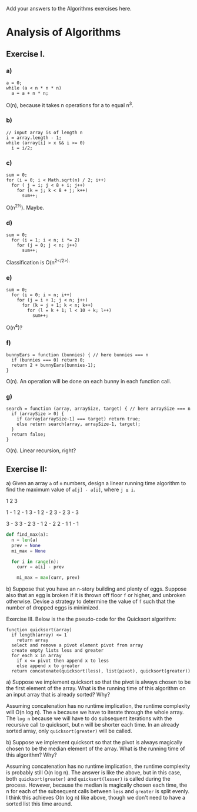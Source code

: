 Add your answers to the Algorithms exercises here.

# Analysis of Algorithms

## Exercise I.

### a)

```
a = 0;
while (a < n * n * n)
  a = a + n * n;
```

O(n), because it takes n operations for a to equal n<sup>3</sup>.

### b)

```
// input array is of length n
i = array.length - 1;
while (array[i] > x && i >= 0)
  i = i/2;
```


### c)

```
sum = 0;
for (i = 0; i < Math.sqrt(n) / 2; i++)
  for ( j = i; j < 8 + i; j++)
    for (k = j; k < 8 + j; k++)
      sum++;
```

O(n<sup>2½</sup>). Maybe.

### d)

```
sum = 0;
  for (i = 1; i < n; i *= 2)
    for (j = 0; j < n; j++)
      sum++;
```

Classification is O(n<sup>2</2>). 

### e)

```
sum = 0;
  for (i = 0; i < n; i++)
    for (j = i + 1; j < n; j++)
      for (k = j + 1; k < n; k++)
        for (l = k + 1; l < 10 + k; l++)
          sum++;
```

O(n<sup>4</sup>)?

### f) 

```
bunnyEars = function (bunnies) { // here bunnies === n
  if (bunnies === 0) return 0;
  return 2 + bunnyEars(bunnies-1);
}
```

O(n). An operation will be done on each bunny in each function call. 

### g)

```
search = function (array, arraySize, target) { // here arraySize === n
  if (arraySize > 0) {
    if (array[arraySize-1] === target) return true;
    else return search(array, arraySize-1, target);
  }
  return false;
}
```

O(n). Linear recursion, right?

## Exercise II:

a)   Given an array `a` of `n` numbers, design a linear running time algorithm to find the maximum value of `a[j] - a[i]`, where `j ≥ i`.

1 2 3

1 - 1
2 - 1
3 - 1
2 - 2
3 - 2
3 - 3

3 - 3
3 - 2
3 - 1
2 - 2
2 - 1
1 - 1

```py
def find_max(a):
  n = len(a)
  prev = None
  mi_max = None

  for i in range(n):
    curr = a[i] - prev

    mi_max = max(curr, prev)
```

b) Suppose that you have an `n`-story building and plenty of eggs.  Suppose also that an egg is broken if it is thrown off floor `f` or higher, and unbroken otherwise.  Devise a strategy to determine the value of `f` such that the number of dropped eggs is minimized.

Exercise III.
Below is the the pseudo-code for the Quicksort algorithm:
```
function quicksort(array)
  if length(array) <= 1
    return array
  select and remove a pivot element pivot from array
  create empty lists less and greater
  for each x in array
    if x <= pivot then append x to less
    else append x to greater
  return concatenate(quicksort(less), list(pivot), quicksort(greater))
```

a)   Suppose we implement quicksort so that the pivot is always chosen to be the first element of the array.
What is the running time of this algorithm on an input array that is already sorted?  Why?

Assuming concatenation has no runtime implication, the runtime complexity will O(n log n). The `n` because we have to iterate through the whole array. The `log n` because we will have to do subsequent iterations with the recursive call to quicksort, but `n` will be shorter each time. In an already sorted array, only `quicksort(greater)` will be called.

b)   Suppose we implement quicksort so that the pivot is always magically chosen to be the median element
of the array.  What is the running time of this algorithm?  Why?

Assuming concatenation has no runtime implication, the runtime complexity is probably still O(n log n). The answer is like the above, but in this case, both `quicksort(greater)` and `quicksort(lesser)` is called during the process. However, because the median is magically chosen each time, the n for each of the subsequent calls between `less` and `greater` is split evenly. I think this achieves O(n log n) like above, though we don't need to have a sorted list this time around.